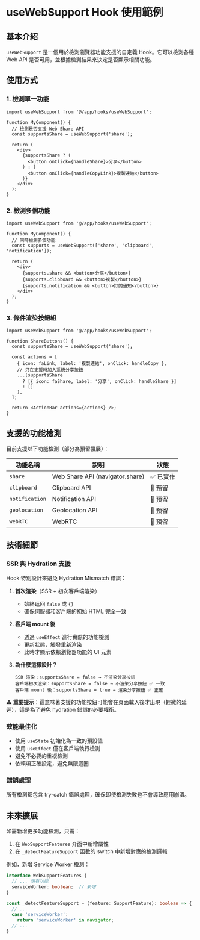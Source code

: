 # useWebSupport Hook 使用範例

## 基本介紹

`useWebSupport` 是一個用於檢測瀏覽器功能支援的自定義 Hook。它可以檢測各種 Web API 是否可用，並根據檢測結果來決定是否顯示相關功能。

## 使用方式

### 1. 檢測單一功能

```tsx
import useWebSupport from '@/app/hooks/useWebSupport';

function MyComponent() {
  // 檢測是否支援 Web Share API
  const supportsShare = useWebSupport('share');
  
  return (
    <div>
      {supportsShare ? (
        <button onClick={handleShare}>分享</button>
      ) : (
        <button onClick={handleCopyLink}>複製連結</button>
      )}
    </div>
  );
}
```

### 2. 檢測多個功能

```tsx
import useWebSupport from '@/app/hooks/useWebSupport';

function MyComponent() {
  // 同時檢測多個功能
  const supports = useWebSupport(['share', 'clipboard', 'notification']);
  
  return (
    <div>
      {supports.share && <button>分享</button>}
      {supports.clipboard && <button>複製</button>}
      {supports.notification && <button>訂閱通知</button>}
    </div>
  );
}
```

### 3. 條件渲染按鈕組

```tsx
import useWebSupport from '@/app/hooks/useWebSupport';

function ShareButtons() {
  const supportsShare = useWebSupport('share');
  
  const actions = [
    { icon: faLink, label: '複製連結', onClick: handleCopy },
    // 只在支援時加入系統分享按鈕
    ...(supportsShare 
      ? [{ icon: faShare, label: '分享', onClick: handleShare }]
      : []
    ),
  ];
  
  return <ActionBar actions={actions} />;
}
```

## 支援的功能檢測

目前支援以下功能檢測（部分為預留擴展）：

| 功能名稱 | 說明 | 狀態 |
|---------|------|------|
| `share` | Web Share API (navigator.share) | ✅ 已實作 |
| `clipboard` | Clipboard API | 🔄 預留 |
| `notification` | Notification API | 🔄 預留 |
| `geolocation` | Geolocation API | 🔄 預留 |
| `webRTC` | WebRTC | 🔄 預留 |

## 技術細節

### SSR 與 Hydration 支援

Hook 特別設計來避免 Hydration Mismatch 錯誤：

1. **首次渲染**（SSR + 初次客戶端渲染）
   - 始終返回 `false` 或 `{}`
   - 確保伺服器和客戶端的初始 HTML 完全一致

2. **客戶端 mount 後**
   - 透過 `useEffect` 進行實際的功能檢測
   - 更新狀態，觸發重新渲染
   - 此時才顯示依賴瀏覽器功能的 UI 元素

3. **為什麼這樣設計？**
   ```
   SSR 渲染：supportsShare = false → 不渲染分享按鈕
   客戶端初次渲染：supportsShare = false → 不渲染分享按鈕 ✅ 一致
   客戶端 mount 後：supportsShare = true → 渲染分享按鈕 ✅ 正確
   ```

⚠️ **重要提示**：這意味著支援的功能按鈕可能會在頁面載入後才出現（輕微的延遲），這是為了避免 hydration 錯誤的必要權衡。

### 效能最佳化

- 使用 `useState` 初始化為一致的預設值
- 使用 `useEffect` 僅在客戶端執行檢測
- 避免不必要的重複檢測
- 依賴項正確設定，避免無限迴圈

### 錯誤處理

所有檢測都包含 try-catch 錯誤處理，確保即使檢測失敗也不會導致應用崩潰。

## 未來擴展

如需新增更多功能檢測，只需：

1. 在 `WebSupportFeatures` 介面中新增屬性
2. 在 `_detectFeatureSupport` 函數的 switch 中新增對應的檢測邏輯

例如，新增 Service Worker 檢測：

```typescript
interface WebSupportFeatures {
  // ... 現有功能
  serviceWorker: boolean;  // 新增
}

const _detectFeatureSupport = (feature: SupportFeature): boolean => {
  // ...
  case 'serviceWorker':
    return 'serviceWorker' in navigator;
  // ...
}
```

